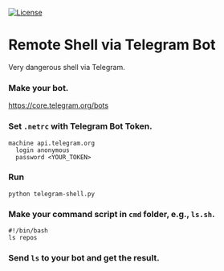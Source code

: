 [![License](https://img.shields.io/badge/license-Apache%202-blue.svg)](LICENSE)

# Remote Shell via Telegram Bot

Very dangerous shell via Telegram.

### Make your bot.
  https://core.telegram.org/bots

### Set `.netrc` with Telegram Bot Token.
```
machine api.telegram.org
  login anonymous
  password <YOUR_TOKEN>
```

### Run
```
python telegram-shell.py
```

### Make your command script in `cmd` folder, e.g., `ls.sh`.
```
#!/bin/bash
ls repos
```

### Send `ls` to your bot and get the result.

